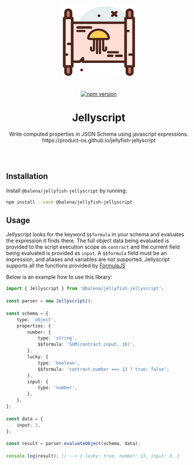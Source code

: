 <div align="center">
  <img width="200" height="200" src="https://raw.githubusercontent.com/product-os/jellyfish-jellyscript/master/icon.png">
  <br>
  <br>

[![npm version](https://badge.fury.io/js/@balena%2Fjellyfish-jellyscript.svg)](https://badge.fury.io/js/@balena%2Fjellyfish-jellyscript)

  <h1>Jellyscript</h1>

  <p>
    Write computed properties in JSON Schema using javascript expressions.
    <br>
    https://product-os.github.io/jellyfish-jellyscript
  </p>
  <br>
  <br>
</div>

## Installation

Install `@balena/jellyfish-jellyscript` by running:

```sh
npm install --save @balena/jellyfish-jellyscript
```

## Usage

Jellyscript looks for the keyword `$$formula` in your schema and evaluates the expression it finds there.
The full object data being evaluated is provided to the script execution scope as `contract` and the current field being evaluated is provided as `input`.
A `$$formula` field must be an expression, and aliases and variables are not supported.
Jellyscript supports all the functions provided by [FormulaJS](https://formulajs.info/)

Below is an example how to use this library:

```typescript
import { Jellyscript } from '@balena/jellyfish-jellyscript';

const parser = new Jellyscript();

const schema = {
	type: 'object',
	properties: {
		number: {
			type: 'string',
			$$formula: 'SUM(contract.input, 10)',
		},
		lucky: {
			type: 'boolean',
			$$formula: 'contract.number === 13 ? true: false',
		},
		input: {
			type: 'number',
		},
	},
};

const data = {
	input: 3,
};

const result = parser.evaluateObject(schema, data);

console.log(result); // --> { lucky: true, number: 13, input: 3, }
```
